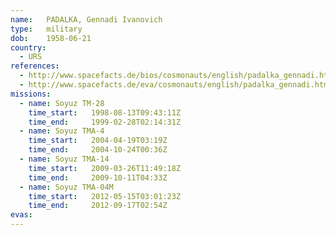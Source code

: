 ```yaml
---
name:	PADALKA, Gennadi Ivanovich 
type:	military
dob:	1958-06-21
country:
  - URS
references:
  - http://www.spacefacts.de/bios/cosmonauts/english/padalka_gennadi.htm
  - http://www.spacefacts.de/eva/cosmonauts/english/padalka_gennadi.htm
missions:
  - name: Soyuz TM-28
    time_start:   1998-08-13T09:43:11Z
    time_end:     1999-02-28T02:14:31Z
  - name: Soyuz TMA-4
    time_start:   2004-04-19T03:19Z
    time_end:     2004-10-24T00:36Z
  - name: Soyuz TMA-14
    time_start:   2009-03-26T11:49:18Z
    time_end:     2009-10-11T04:33Z
  - name: Soyuz TMA-04M
    time_start:   2012-05-15T03:01:23Z
    time_end:     2012-09-17T02:54Z
evas:
---
```

